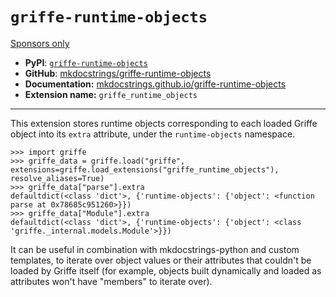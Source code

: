 # `griffe-runtime-objects`

[Sponsors only](../../../insiders/)

- **PyPI**: [`griffe-runtime-objects`](https://pypi.org/project/griffe-runtime-objects/)
- **GitHub**: [mkdocstrings/griffe-runtime-objects](https://github.com/mkdocstrings/griffe-runtime-objects)
- **Documentation:** [mkdocstrings.github.io/griffe-runtime-objects](https://mkdocstrings.github.io/griffe-runtime-objects)
- **Extension name:** `griffe_runtime_objects`

______________________________________________________________________

This extension stores runtime objects corresponding to each loaded Griffe object into its `extra` attribute, under the `runtime-objects` namespace.

```
>>> import griffe
>>> griffe_data = griffe.load("griffe", extensions=griffe.load_extensions("griffe_runtime_objects"), resolve_aliases=True)
>>> griffe_data["parse"].extra
defaultdict(<class 'dict'>, {'runtime-objects': {'object': <function parse at 0x78685c951260>}})
>>> griffe_data["Module"].extra
defaultdict(<class 'dict'>, {'runtime-objects': {'object': <class 'griffe._internal.models.Module'>}})

```

It can be useful in combination with mkdocstrings-python and custom templates, to iterate over object values or their attributes that couldn't be loaded by Griffe itself (for example, objects built dynamically and loaded as attributes won't have "members" to iterate over).
